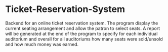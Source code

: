 # Ticket-Reservation-System
Backend for an online ticket reservation system. The program display  the current seating arrangement and allow the patron to select seats. A report will be generated at the end of  the program to specify for each individual auditorium and overall for all auditoriums how many seats were  sold/unsold and how much money was earned.
